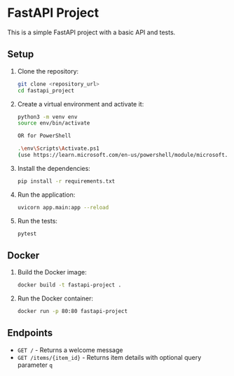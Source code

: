 # FastAPI Project

This is a simple FastAPI project with a basic API and tests.

## Setup

1. Clone the repository:

    ```bash
    git clone <repository_url>
    cd fastapi_project
    ```

2. Create a virtual environment and activate it:

    ```bash
    python3 -m venv env
    source env/bin/activate

    OR for PowerShell

    .\env\Scripts\Activate.ps1
    (use https://learn.microsoft.com/en-us/powershell/module/microsoft.powershell.core/about/about_execution_policies?view=powershell-7.4 in case of execution failure)
    ```

3. Install the dependencies:

    ```bash
    pip install -r requirements.txt
    ```

4. Run the application:

    ```bash
    uvicorn app.main:app --reload
    ```

5. Run the tests:

    ```bash
    pytest
    ```

## Docker

1. Build the Docker image:

    ```bash
    docker build -t fastapi-project .
    ```

2. Run the Docker container:

    ```bash
    docker run -p 80:80 fastapi-project
    ```

## Endpoints

- `GET /` - Returns a welcome message
- `GET /items/{item_id}` - Returns item details with optional query parameter `q`
